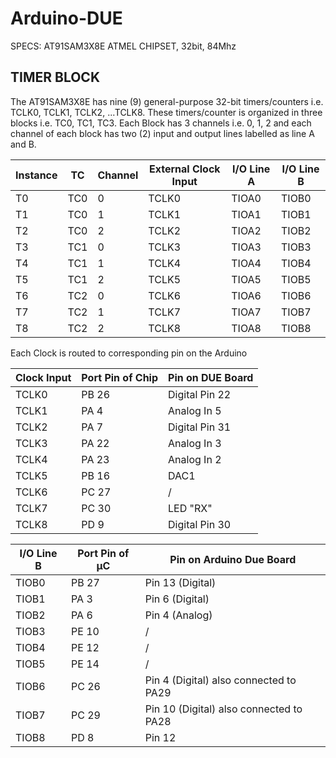 # Arduino-DUE

SPECS: AT91SAM3X8E ATMEL CHIPSET, 32bit, 84Mhz

## TIMER BLOCK
The AT91SAM3X8E has nine (9) general-purpose 32-bit timers/counters i.e. TCLK0, TCLK1, TCLK2, ...TCLK8. These timers/counter is organized in three blocks i.e. TC0, TC1, TC3. Each Block has 3 channels i.e. 0, 1, 2 and each channel of each block has two (2) input and output lines labelled as line A and B.

Instance | TC  | Channel| External Clock Input | I/O Line A | I/O Line B
---------|-----|--------|----------------------|------------|-----------
 T0      | TC0 |   0    |         TCLK0        |   TIOA0    |    TIOB0
 T1      | TC0 |   1    |         TCLK1        |   TIOA1    |    TIOB1
 T2      | TC0 |   2    |         TCLK2        |   TIOA2    |    TIOB2
 T3      | TC1 |   0    |         TCLK3        |   TIOA3    |    TIOB3
 T4      | TC1 |   1    |         TCLK4        |   TIOA4    |    TIOB4
 T5      | TC1 |   2    |         TCLK5        |   TIOA5    |    TIOB5
 T6      | TC2 |   0    |         TCLK6        |   TIOA6    |    TIOB6
 T7      | TC2 |   1    |         TCLK7        |   TIOA7    |    TIOB7
 T8      | TC2 |   2    |         TCLK8        |   TIOA8    |    TIOB8

Each Clock is routed to corresponding pin on the Arduino

Clock Input | Port Pin of Chip | Pin on DUE Board
------------|------------------|-----------------------------
TCLK0       |    PB 26         |   Digital Pin 22
TCLK1       |    PA  4         |      Analog In 5
TCLK2       |    PA  7         |   Digital Pin 31
TCLK3       |    PA 22         |      Analog In 3
TCLK4       |    PA 23         |      Analog In 2
TCLK5       |    PB 16         |             DAC1
TCLK6       |    PC 27         |        /
TCLK7       |    PC 30         |         LED "RX"
TCLK8       |    PD  9         |   Digital Pin 30


I/O Line B|Port Pin of µC| Pin on Arduino Due Board
----------|--------------|------------------------------------------
TIOB0     |     PB 27    |   Pin 13 (Digital)
TIOB1     |     PA  3    |   Pin 6  (Digital)
TIOB2     |     PA  6    |   Pin 4  (Analog)
TIOB3     |     PE 10    |   /
TIOB4     |     PE 12    |   /
TIOB5     |     PE 14    |   /
TIOB6     |     PC 26    |   Pin 4   (Digital)  also connected to PA29
TIOB7     |     PC 29    |   Pin 10  (Digital)  also connected to PA28
TIOB8     |     PD  8    |   Pin 12
